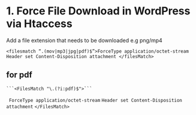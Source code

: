 # 1. Force File Download in WordPress via Htaccess

Add a file extension that needs to be downloaded e.g png/mp4

  ```<filesmatch “.(mov|mp3|jpg|pdf)$”>ForceType application/octet-stream Header set Content-Disposition attachment </filesMatch>```
  
  ## for pdf
    ```<FilesMatch "\.(?i:pdf)$">```
 ``` ForceType application/octet-stream```
  ```Header set Content-Disposition attachment```
```</FilesMatch>```
